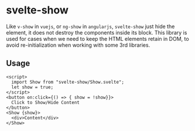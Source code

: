 # svelte-show

Like `v-show` in `vuejs`, or `ng-show` in `angularjs`, `svelte-show` just hide the element, it does not destroy the components inside its block.
This library is used for cases when we need to keep the HTML elements retain in DOM, to avoid re-initialization when working with some 3rd libraries.
## Usage

```svelte
<script>
  import Show from "svelte-show/Show.svelte";
  let show = true;
</script>
<button on:click={() => { show = !show}}>
  Click to Show/Hide Content
</button>
<Show {show}>
  <div>Content</div>
</Show>
```